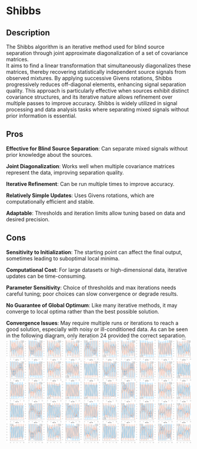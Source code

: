 # Shibbs
## Description
The Shibbs algorithm is an iterative method used for blind source separation through joint approximate diagonalization of a set of covariance matrices. \
It aims to find a linear transformation that simultaneously diagonalizes these matrices, thereby recovering statistically independent source signals from observed mixtures. By applying successive Givens rotations, Shibbs progressively reduces off-diagonal elements, enhancing signal separation quality. This approach is particularly effective when sources exhibit distinct covariance structures, and its iterative nature allows refinement over multiple passes to improve accuracy. Shibbs is widely utilized in signal processing and data analysis tasks where separating mixed signals without prior information is essential.

## Pros
**Effective for Blind Source Separation**: Can separate mixed signals without prior knowledge about the sources.

**Joint Diagonalization**: Works well when multiple covariance matrices represent the data, improving separation quality.

**Iterative Refinement**: Can be run multiple times to improve accuracy.

**Relatively Simple Updates**: Uses Givens rotations, which are computationally efficient and stable.

**Adaptable**: Thresholds and iteration limits allow tuning based on data and desired precision.

## Cons
**Sensitivity to Initialization**: The starting point can affect the final output, sometimes leading to suboptimal local minima.

**Computational Cost**: For large datasets or high-dimensional data, iterative updates can be time-consuming.

**Parameter Sensitivity**: Choice of thresholds and max iterations needs careful tuning; poor choices can slow convergence or degrade results.

**No Guarantee of Global Optimum**: Like many iterative methods, it may converge to local optima rather than the best possible solution.

**Convergence Issues**: May require multiple runs or iterations to reach a good solution, especially with noisy or ill-conditioned data.
As can be seen in the following diagram, only iteration 24 provided the correct separation.
![Demonstration of convergence issue](plot_4.svg)